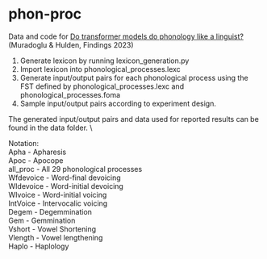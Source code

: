 # phon-proc

Data and code for [Do transformer models do phonology like a linguist?](https://aclanthology.org/2023.findings-acl.541) (Muradoglu & Hulden, Findings 2023)

1. Generate lexicon by running lexicon_generation.py
2. Import lexicon into phonological_processes.lexc
3. Generate input/output pairs for each phonological process using the FST defined by phonological_processes.lexc and phonological_processes.foma
4. Sample input/output pairs according to experiment design. 

The generated input/output pairs and data used for reported results can be found in the data folder. \

Notation: \
Apha - Apharesis \
Apoc - Apocope \
all_proc - All 29 phonological processes \
Wfdevoice - Word-final devoicing \
WIdevoice - Word-initial devoicing \
WIvoice - Word-initial voicing \
IntVoice - Intervocalic voicing \
Degem - Degemmination \
Gem - Gemmination \
Vshort - Vowel Shortening \
Vlength - Vowel lengthening \
Haplo - Haplology 
